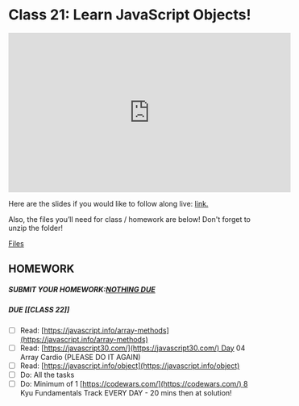 # Class 21: Learn JavaScript Objects!

<iframe width="560" height="316" src="https://www.youtube.com/embed/75TQEQ6wxAE" title="Learn JavaScript Objects! Free Software Engineering Bootcamp! (class 21) - #100Devs" frameborder="0" allow="accelerometer; autoplay; clipboard-write; encrypted-media; gyroscope; picture-in-picture" allowfullscreen></iframe>

Here are the slides if you would like to follow along live: [link.](https://slides.com/leonnoel/100devs2-javascript-objects)

Also, the files you’ll need for class / homework are below! Don't forget to unzip the folder!

[Files](https://drive.google.com/file/d/1mVm2t1h0HX9lTNY2l9gOsPTaYR8sQV35/view?usp=sharing)

## HOMEWORK

##### SUBMIT YOUR HOMEWORK:[NOTHING DUE](https://100devsfollowalong.netlify.app/classes/class-21.html)

##### DUE [[CLASS 22]]

- [ ]   Read: [https://javascript.info/array-methods](https://javascript.info/array-methods)
- [ ]   Read: [https://javascript30.com/](https://javascript30.com/) Day 04 Array Cardio (PLEASE DO IT AGAIN)
- [ ]   Read: [https://javascript.info/object](https://javascript.info/object)
- [ ]   Do: All the tasks
- [ ]   Do: Minimum of 1 [https://codewars.com/](https://codewars.com/) 8 Kyu Fundamentals Track EVERY DAY - 20 mins then at solution!
